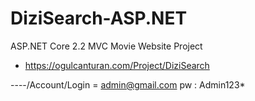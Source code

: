 # DiziSearch-ASP.NET
ASP.NET Core 2.2 MVC Movie Website Project
- https://ogulcanturan.com/Project/DiziSearch

----/Account/Login = admin@gmail.com pw : Admin123*
